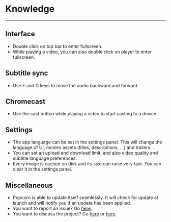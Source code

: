 # Knowledge
***
## Interface
* Double click on top bar to enter fullscreen.
* While playing a video, you can also double click on player to enter fullscreen.

## Subtitle sync
* Use F and G keys to move the audio backward and forward.

## Chromecast
* Use the cast button while playing a video to start casting to a device.

## Settings
* The app language can be set in the settings panel. This will change the language of UI, movies assets (titles, descriptions, ...) and trailers.
* You can set an upload and download limit, and also video quality and subtitle language preferences.
* Every image is cached on disk and its size can raise very fast. You can clear it in the settings panel.

## Miscellaneous
* Popcorn is able to update itself seamlessly. It will check for update at launch and will notify you if an update has been applied.
* You want to report an issue? Go [here](https://github.com/bbougot/Popcorn/issues/new).
* You want to discuss the project? Go [here](https://gitter.im/popcorn-app/popcorn) or [here](https://popcorn-slack.azurewebsites.net/).